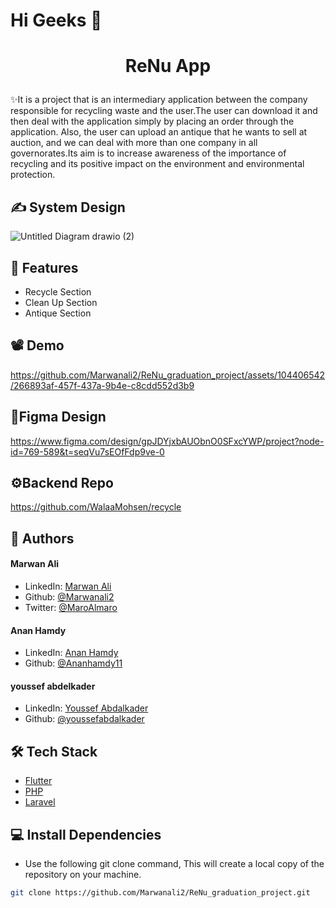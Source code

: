 # Hi Geeks 👋
# <p align="center">ReNu App</p>
  
✨It is a project that is an intermediary application between the company responsible for recycling waste and
the user.The user can download it and then deal with the application simply by placing an order through the
application. Also, the user can upload an antique that he wants to sell at auction, and we can deal with more
than one company in all governorates.Its aim is to increase awareness of the importance of recycling and its
positive impact on the environment and environmental protection.

## ✍ System Design
![Untitled Diagram drawio (2)](https://github.com/Marwanali2/ReNu_graduation_project/assets/104406542/18f4754a-39c7-4319-a464-7520da08cf83)


        
## 🧐 Features    
- Recycle Section
- Clean Up Section
- Antique Section

## 📽 Demo     

https://github.com/Marwanali2/ReNu_graduation_project/assets/104406542/266893af-457f-437a-9b4e-c8cdd552d3b9



## 🎨Figma Design
https://www.figma.com/design/gpJDYjxbAUObnO0SFxcYWP/project?node-id=769-589&t=seqVu7sEOfFdp9ve-0

## ⚙Backend Repo
https://github.com/WalaaMohsen/recycle

## 🙇 Authors
#### Marwan Ali
- LinkedIn: [Marwan Ali](https://www.linkedin.com/in/marwan-ali-309aa1219/)
- Github: [@Marwanali2](https://github.com/Marwanali2)
- Twitter: [@MaroAlmaro](https://x.com/MaroAlmaro)        
#### Anan Hamdy
- LinkedIn: [Anan Hamdy](https://www.linkedin.com/in/anan-hamdy-b2a6ba203?miniProfileUrn=urn%3Ali%3Afs_miniProfile%3AACoAADPlPNIBMWFImhCLqhTDL6BKsCBDoTW9wXM&lipi=urn%3Ali%3Apage%3Ad_flagship3_search_srp_all%3BWVWTygOST0%2BgYTh5niHbCw%3D%3D)
- Github: [@Ananhamdy11](https://github.com/Ananhamdy11)
#### youssef abdelkader
- LinkedIn: [Youssef Abdalkader](https://linkedin.com/in/youssef-abdalkader-31591824b)
- Github: [@youssefabdalkader](https://github.com/youssefabdalkader)

## 🛠️ Tech Stack
- [Flutter](https://flutter.dev/)
- [PHP](https://www.php.net/)
- [Laravel](https://laravel.com/)


 ## 💻 Install Dependencies    
- Use the following git clone command, This will create a local copy of the repository on your machine.
```bash
git clone https://github.com/Marwanali2/ReNu_graduation_project.git
```

        
